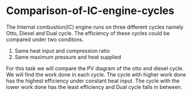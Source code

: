 # Comparison-of-IC-engine-cycles
The Internal combustion(IC) engine runs on three different cycles namely Otto, Diesel and Dual cycle. The efficiency of these cycles could be compared under two conditons.

1. Same heat input and compression ratio
2. Same maximum pressure and heat supplied


For this task we will compare the PV diagram of the otto and diesel cycle. We will find the work done in each cycle. The cycle with higher work done has the highest efficiency under constant heat input. The cycle with the lower work done has the least efficiency and Dual cycle falls in between.
